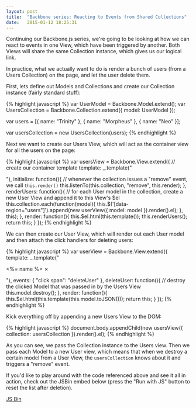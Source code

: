 ```yaml
---
layout: post
title:  "Backbone series: Reacting to Events from Shared Collections"
date:   2015-01-12 18:25:31
---
```


Continuing our Backbone.js series, we're going to be looking at how we can react to events in one View, which have been triggered by another. Both Views will share the same Collection instance, which gives us our logical link.

In practice, what we actually want to do is render a bunch of users (from a Users Collection) on the page, and let the user delete them.

First, lets define out Models and Collections and create our Collection instance (fairly standard stuff):

{% highlight javascript %}
var UserModel = Backbone.Model.extend();
var UsersCollection = Backbone.Collection.extend({
  model: UserModel
});

var users = [{
  name: "Trinity"
}, {
  name: "Morpheus"
}, {
  name: "Neo"
}];

var usersCollection = new UsersCollection(users);
{% endhighlight %}

Next we want to create our Users View, which will act as the container view for all the users on the page:

{% highlight javascript %}
var usersView = Backbone.View.extend({
  // create our container template
  template: _.template("<div data-region='users'></div>"),
  initialize: function(){
    // whenever the collection issues a "remove" event, we call `this.render()`
    this.listenTo(this.collection, "remove", this.render);
  },
  renderUsers: function(){
    // for each User model in the collection, create a new User View and append it to this View's $el
    this.collection.each(function(model){
      this.$('[data-region="users"]').append(new userView({
        model: model
      }).render().el);
    }, this);
  },
  render: function(){
    this.$el.html(this.template());
    this.renderUsers();
    return this;
  }
});
{% endhighlight %}

We can then create our User View, which will render out each User model and then attach the click handlers for deleting users:

{% highlight javascript %}
var userView = Backbone.View.extend({
  template: _.template("<p><%= name %>&nbsp;<span>&#x2717;</span></p>"),
  events: {
    "click span": "deleteUser"
  },
  deleteUser: function(){
    // destroy the clicked Model that was passed in by the Users View
    this.model.destroy();
  },
  render: function(){
    this.$el.html(this.template(this.model.toJSON()));
    return this;
  }
});
{% endhighlight %}

Kick everything off by appending a new Users View to the DOM:

{% highlight javascript %}
document.body.appendChild(new usersView({
  collection: usersCollection
}).render().el);
{% endhighlight %}

As you can see, we pass the Collection instance to the Users view. Then we pass each Model to a new User view, which means that when we destroy a certain model from a User View, the `usersCollection` knows about it and triggers a "remove" event.

If you'd like to play around with the code referenced above and see it all in action, check out the JSBin embed below (press the "Run with JS" button to reset the list after deletion).

<a class="jsbin-embed" href="http://jsbin.com/xosofi/3/embed?js,output">JS Bin</a><script src="http://static.jsbin.com/js/embed.js"></script>